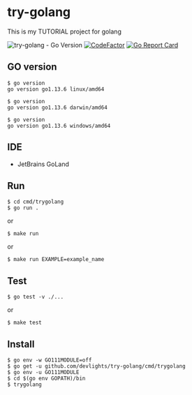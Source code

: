 
# try-golang
This is my TUTORIAL project for golang

![try-golang - Go Version](https://img.shields.io/badge/go-1.13-blue.svg)
[![CodeFactor](https://www.codefactor.io/repository/github/devlights/try-golang/badge)](https://www.codefactor.io/repository/github/devlights/try-golang)
[![Go Report Card](https://goreportcard.com/badge/github.com/devlights/try-golang)](https://goreportcard.com/report/github.com/devlights/try-golang)

## GO version

```shell script
$ go version
go version go1.13.6 linux/amd64
```

```shell script
$ go version
go version go1.13.6 darwin/amd64
```

```shell script
$ go version
go version go1.13.6 windows/amd64
```

## IDE

- JetBrains GoLand

## Run

```shell script
$ cd cmd/trygolang
$ go run .
```

or 

```shell script
$ make run
```

or

```shell script
$ make run EXAMPLE=example_name
```

## Test

```shell script
$ go test -v ./...
```

or

```shell script
$ make test
```

## Install

```shell script
$ go env -w GO111MODULE=off
$ go get -u github.com/devlights/try-golang/cmd/trygolang
$ go env -u GO111MODULE
$ cd $(go env GOPATH)/bin
$ trygolang
```
